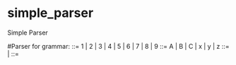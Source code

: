 # simple_parser
Simple Parser


#Parser for grammar:
<non-zero-digit>         ::= 1 | 2 | 3 | 4 | 5 | 6 | 7 | 8 | 9
<letter>                 ::= A | B | C | x | y | z
<group>                  ::= <letter> | <letter><group>
<variable-identifier>    ::= <non-zero-digit><group>
